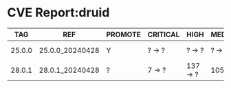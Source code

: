 # CVE Report:druid
|  TAG   |       REF       | PROMOTE | CRITICAL |   HIGH   |  MEDIUM  |   LOW   | UNKNOWN |
|--------|-----------------|---------|----------|----------|----------|---------|---------|
| 25.0.0 | 25.0.0_20240428 | Y       | ? -> ?   | ? -> ?   | ? -> ?   | ? -> ?  | ? -> ?  |
| 28.0.1 | 28.0.1_20240428 | ?       | 7 -> ?   | 137 -> ? | 105 -> ? | 34 -> ? | 0 -> ?  |
